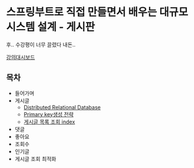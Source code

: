 # 스프링부트로 직접 만들면서 배우는 대규모 시스템 설계 - 게시판

후.. 수강평이 너무 끌렸다 내돈..

[강의대시보드](https://www.inflearn.com/course/%EC%8A%A4%ED%94%84%EB%A7%81%EB%B6%80%ED%8A%B8%EB%A1%9C-%EB%8C%80%EA%B7%9C%EB%AA%A8-%EC%8B%9C%EC%8A%A4%ED%85%9C%EC%84%A4%EA%B3%84-%EA%B2%8C%EC%8B%9C%ED%8C%90/dashboard)

## 목차

-   들어가며
-   게시글
    -   [Distributed Relational Database](./게시글/Distributed%20Relational%20Database.md)
    -   [Primary key생성 전략](게시글/게시글%20Primary%20Key.md)
    -   [게시글 목록 조회 index](./게시글/게시글%20목록%20조회.md)
-   댓글
-   좋아요
-   조회수
-   인기글
-   게시글 조회 최적화
